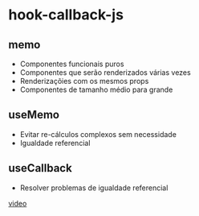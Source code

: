 # hook-callback-js

## memo

- Componentes funcionais puros
- Componentes que serão renderizados várias vezes
- Renderizaçõies com os mesmos props
- Componentes de tamanho médio para grande

## useMemo

- Evitar re-cálculos complexos sem necessidade
- Igualdade referencial

## useCallback

- Resolver problemas de igualdade referencial

[video](https://www.youtube.com/watch?v=NmU2nNehNNY)
